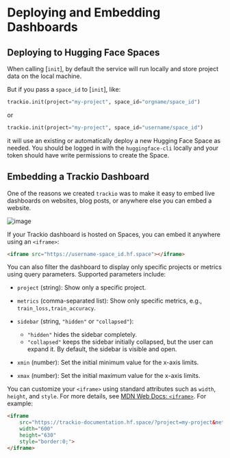# Deploying and Embedding Dashboards

## Deploying to Hugging Face Spaces

When calling [`init`], by default the service will run locally and store project data on the local machine.

But if you pass a `space_id` to [`init`], like:

```py
trackio.init(project="my-project", space_id="orgname/space_id")
```

or

```py
trackio.init(project="my-project", space_id="username/space_id")
```

it will use an existing or automatically deploy a new Hugging Face Space as needed. You should be logged in with the `huggingface-cli` locally and your token should have write permissions to create the Space.

## Embedding a Trackio Dashboard

One of the reasons we created `trackio` was to make it easy to embed live dashboards on websites, blog posts, or anywhere else you can embed a website.

![image](https://github.com/user-attachments/assets/77f1424b-737b-4f04-b828-a12b2c1af4ef)

If your Trackio dashboard is hosted on Spaces, you can embed it anywhere using an `<iframe>`:

```html
<iframe src="https://username-space_id.hf.space"></iframe>
```

You can also filter the dashboard to display only specific projects or metrics using query parameters. Supported parameters include:

* `project` (string): Show only a specific project.
* `metrics` (comma-separated list): Show only specific metrics, e.g., `train_loss,train_accuracy`.
* `sidebar` (string, `"hidden"` or `"collapsed"`):

  * `"hidden"` hides the sidebar completely.
  * `"collapsed"` keeps the sidebar initially collapsed, but the user can expand it. By default, the sidebar is visible and open.
* `xmin` (number): Set the initial minimum value for the x-axis limits.
* `xmax` (number): Set the initial maximum value for the x-axis limits.

You can customize your `<iframe>` using standard attributes such as `width`, `height`, and `style`. For more details, see [MDN Web Docs: `<iframe>`](https://developer.mozilla.org/en-US/docs/Web/HTML/Reference/Elements/iframe). For example:

```html
<iframe 
    src="https://trackio-documentation.hf.space/?project=my-project&metrics=train_loss,train_accuracy&sidebar=hidden&xmin=0&xmax=100" 
    width="600" 
    height="630" 
    style="border:0;">
</iframe>
```
